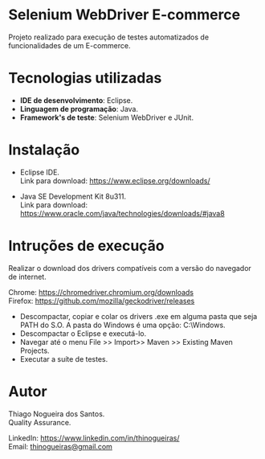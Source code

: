 # Selenium WebDriver E-commerce
Projeto realizado para execução de testes automatizados de funcionalidades de um E-commerce.

# Tecnologias utilizadas
* **IDE de desenvolvimento**: Eclipse.
* **Linguagem de programação**: Java.
* **Framework's de teste**: Selenium WebDriver e JUnit.

# Instalação
* Eclipse IDE.\
Link para download: https://www.eclipse.org/downloads/

* Java SE Development Kit 8u311.\
Link para download: https://www.oracle.com/java/technologies/downloads/#java8

# Intruções de execução
Realizar o download dos drivers compatíveis com a versão do navegador de internet.

Chrome: https://chromedriver.chromium.org/downloads <br />
Firefox: https://github.com/mozilla/geckodriver/releases <br />
<ul>
<li>Descompactar, copiar e colar os drivers .exe em alguma pasta que seja PATH do S.O. A pasta do Windows é uma opção: C:\Windows.</li>
<li>Descompactar o Eclipse e executá-lo.</li>
<li>Navegar até o menu File >> Import>> Maven >> Existing Maven Projects.</li>
<li>Executar a suíte de testes.</li>
</ul>

# Autor
Thiago Nogueira dos Santos.\
Quality Assurance.

LinkedIn: https://www.linkedin.com/in/thinogueiras/ <br />
Email: thinogueiras@gmail.com


